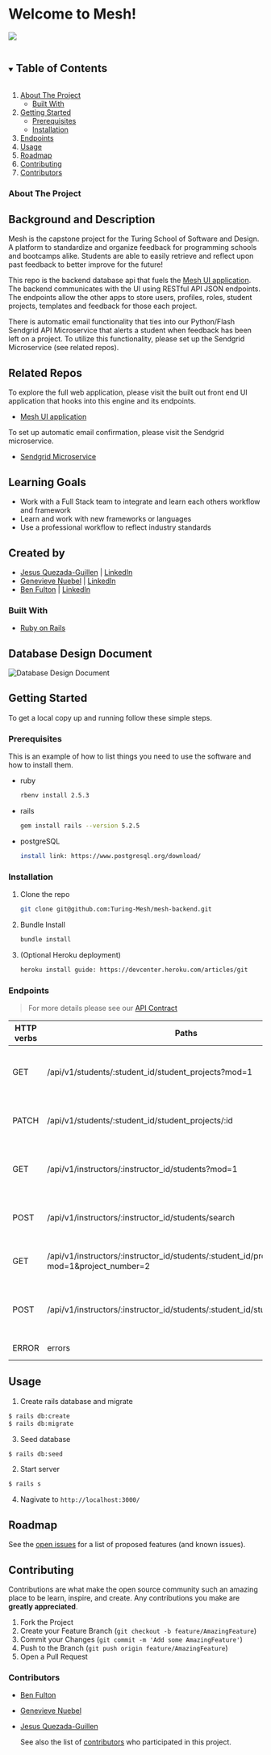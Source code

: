 # Welcome to Mesh!

![](https://imgur.com/AoGl9AO.png)
<!-- TABLE OF CONTENTS -->
<details open="open">
  <summary><h2 style="display: inline-block">Table of Contents</h2></summary>
  <ol>
    <li>
      <a href="#about-the-project">About The Project</a>
      <ul>
        <li><a href="#built-with">Built With</a></li>
      </ul>
    </li>
    <li>
      <a href="#getting-started">Getting Started</a>
      <ul>
        <li><a href="#prerequisites">Prerequisites</a></li>
        <li><a href="#installation">Installation</a></li>
      </ul>
    </li>
    <li><a href="#endpoints">Endpoints</a></li>
    <li><a href="#usage">Usage</a></li>
    <li><a href="#roadmap">Roadmap</a></li>
    <li><a href="#contributing">Contributing</a></li>
    <li><a href="#contributors">Contributors</a></li>
  </ol>
</details>

### About The Project
## Background and Description
Mesh is the capstone project for the Turing School of Software and Design. A platform to standardize and organize feedback for programming schools and bootcamps alike. Students are able to easily retrieve and reflect upon past feedback to better improve for the future!

This repo is the backend database api that fuels the [Mesh UI application](https://github.com/Turing-Mesh/mesh-ui). The backend communicates with the UI using RESTful API JSON endpoints. The endpoints allow the other apps to store users, profiles, roles, student projects, templates and feedback for those each project.

There is automatic email functionality that ties into our Python/Flash Sendgrid API Microservice that alerts a student when feedback has been left on a project. To utilize this functionality, please set up the Sendgrid Microservice (see related repos).

## Related Repos
To explore the full web application, please visit the built out front end UI application that hooks into this engine and its endpoints.
- [Mesh UI application](https://github.com/Turing-Mesh/mesh-ui)

To set up automatic email confirmation, please visit the Sendgrid microservice.
- [Sendgrid Microservice](https://github.com/Turing-Mesh/mesh_microservice)

## Learning Goals
- Work with a Full Stack team to integrate and learn each others workflow and framework
- Learn and work with new frameworks or languages
- Use a professional workflow to reflect industry standards

## Created by
- [Jesus Quezada-Guillen](https://github.com/jequeza) | [LinkedIn](https://www.linkedin.com/in/jesusquezada/)
- [Genevieve Nuebel](https://github.com/Gvieve) | [LinkedIn](https://www.linkedin.com/in/genevieve-nuebel)
- [Ben Fulton](https://github.com/b-enji-cmd) | [LinkedIn](https://www.linkedin.com/in/ben-fulton-b29277206/)

### Built With

* [Ruby on Rails](https://rubyonrails.org)


## Database Design Document
![Database Design Document](https://imgur.com/QTy9zsE.png)


<!-- GETTING STARTED -->
## Getting Started

To get a local copy up and running follow these simple steps.

### Prerequisites

This is an example of how to list things you need to use the software and how to install them.
* ruby
  ```sh
  rbenv install 2.5.3
  ```
* rails
  ```sh
  gem install rails --version 5.2.5
  ```
* postgreSQL
  ```sh
  install link: https://www.postgresql.org/download/
  ```

### Installation

1. Clone the repo
   ```sh
   git clone git@github.com:Turing-Mesh/mesh-backend.git
   ```
2. Bundle Install
   ```sh
   bundle install
   ```
3. (Optional Heroku deployment)
   ```sh
   heroku install guide: https://devcenter.heroku.com/articles/git
   ```

<!-- ENDPOINTS -->
### Endpoints
> For more details please see our [API Contract](API_contract.md)

| HTTP verbs | Paths  | Used for | Output |
| ---------- | ------ | -------- | ------:|
| GET | /api/v1/students/:student_id/student_projects?mod=1 | Get all of the project feedback for single student and a single mod | [json](#student-projects-by-mod) |
| PATCH | /api/v1/students/:student_id/student_projects/:id | Update student's project with personal comments | [json](#update-student-project-comments) |
| GET | /api/v1/instructors/:instructor_id/students?mod=1 | Get all of the student names and ids for instructor's current mod | [json](#instructor-module-students) |
| POST | /api/v1/instructors/:instructor_id/students/search | Instructors search for student's by name  | [json](#instructor-students-search) |
| GET | /api/v1/instructors/:instructor_id/students/:student_id/project_templates?mod=1&project_number=2 | Get a mod project template and rubric categories | [json](#student-project-rubric-categories) |
| POST | /api/v1/instructors/:instructor_id/students/:student_id/student_projects | Instructor create student_project and related project_feedback records | [json](#instructor-create-project-feedback) |
| ERROR | errors | Error handling for requests | [json](#error-handling) |

<!-- USAGE EXAMPLES -->
## Usage
1. Create rails database and migrate

```sh
$ rails db:create
$ rails db:migrate
```
3. Seed database
```sh
$ rails db:seed
```

2. Start server

```sh
$ rails s
```

4. Nagivate to `http://localhost:3000/`

<!-- ROADMAP -->
## Roadmap

See the [open issues](https://github.com/Turing-Mesh/mesh-backend/issues) for a list of proposed features (and known issues).



<!-- CONTRIBUTING -->
## Contributing

Contributions are what make the open source community such an amazing place to be learn, inspire, and create. Any contributions you make are **greatly appreciated**.

1. Fork the Project
2. Create your Feature Branch (`git checkout -b feature/AmazingFeature`)
3. Commit your Changes (`git commit -m 'Add some AmazingFeature'`)
4. Push to the Branch (`git push origin feature/AmazingFeature`)
5. Open a Pull Request

### Contributors
- [Ben Fulton](https://github.com/b-enji-cmd)
- [Genevieve Nuebel](https://github.com/Gvieve)
- [Jesus Quezada-Guillen](https://github.com/jequeza)

  See also the list of
  [contributors](https://github.com/Turing-Mesh/mesh-backend/graphs/contributors)
  who participated in this project.
